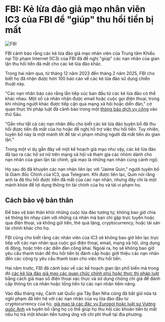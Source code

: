 # FBI: Kẻ lừa đảo giả mạo nhân viên IC3 của FBI để "giúp" thu hồi tiền bị mất

![FBI](https://www.bleepstatic.com/content/hl-images/2022/12/16/FBI__headpic.jpg)

FBI cảnh báo rằng các kẻ lừa đảo giả mạo nhân viên của Trung tâm Khiếu nại Tội phạm Internet (IC3) của FBI đã đề nghị "giúp" các nạn nhân của gian lận thu hồi tiền đã mất cho các kẻ lừa đảo khác.

Trong hai năm qua, từ tháng 12 năm 2023 đến tháng 2 năm 2025, FBI cho biết họ đã nhận được hơn 100 báo cáo về các kẻ lừa đảo sử dụng chiến thuật này.

"Các nạn nhân báo cáo rằng lần tiếp xúc ban đầu từ các kẻ lừa đảo có thể khác nhau. Một số cá nhân nhận được email hoặc cuộc gọi điện thoại, trong khi những người khác được tiếp cận qua mạng xã hội hoặc diễn đàn," cơ quan thực thi pháp luật đã cảnh báo trong một [thông báo dịch vụ công](https://www.ic3.gov/PSA/2025/PSA250418) vào thứ Sáu.

"Gần như tất cả các nạn nhân đều cho biết các kẻ lừa đảo tuyên bố đã thu hồi được tiền đã mất của họ hoặc đề nghị hỗ trợ việc thu hồi tiền. Tuy nhiên, tuyên bố này là một mánh lới để tái vi phạm những người đã mất tiền do gian lận."

Trong một ví dụ gần đây về một kế hoạch giả mạo như vậy, các kẻ lừa đảo đã tạo ra các hồ sơ nữ trên mạng xã hội và tham gia các nhóm dành cho nạn nhân của gian lận tài chính, giả mạo là những nạn nhân cùng cảnh ngộ.

Họ sau đó đã khuyên các nạn nhân liên lạc với "Jaime Quin," người tuyên bố là Giám đốc Chính của IC3, qua Telegram. Khi được liên lạc, Quin nói rằng anh ta đã thu hồi được tiền đã mất của các nạn nhân, nhưng đây chỉ là một mánh khóe để lợi dụng thông tin tài chính của họ và tái vi phạm họ.

## Cách bảo vệ bản thân

Để bảo vệ bản thân khỏi những cuộc lừa đảo tương tự, không bao giờ chia sẻ thông tin nhạy cảm với những cá nhân mà bạn chỉ gặp trực tuyến hoặc qua điện thoại, và không gửi tiền, thẻ quà tặng, cryptocurrency, hoặc tài sản tài chính khác cho họ.

FBI cũng cho biết rằng các nhân viên của IC3 sẽ không bao giờ liên lạc trực tiếp với các nạn nhân qua cuộc gọi điện thoại, email, mạng xã hội, ứng dụng di động, hoặc trên các diễn đàn công khai. Ngoài ra, họ sẽ không bao giờ yêu cầu thanh toán để thu hồi tiền bị đánh cắp hoặc giới thiệu các nạn nhân đến các công ty yêu cầu thanh toán cho việc thu hồi tiền.

Hai năm trước, FBI đã cảnh báo về các kế hoạch gian lận phổ biến mà trong đó [các kẻ lừa đảo giả mạo các quan chức chính phủ hoặc thực thi pháp luật](https://www.ic3.gov/PSA/2022/PSA220307) bằng cách giả mạo số điện thoại xác thực và sử dụng chứng chỉ giả để đánh cắp thông tin cá nhân hoặc tống tiền từ các nạn nhân tiềm năng.

Vào đầu tháng này, Cảnh sát Quốc gia Tây Ban Nha cũng đã bắt giữ nửa tá nghi phạm đã liên hệ với các nạn nhân của vụ lừa đảo đầu tư cryptocurrency của họ, [giả mạo là các đặc vụ Europol hoặc luật sư Vương quốc Anh](https://www.bleepingcomputer.com/news/security/six-arrested-for-ai-powered-investment-scams-that-stole-20-million/) và tuyên bố rằng họ có thể giúp họ thu hồi các khoản tiền bị mất nếu họ trả một khoản tiền tương ứng với chi phí thuế tại địa phương.